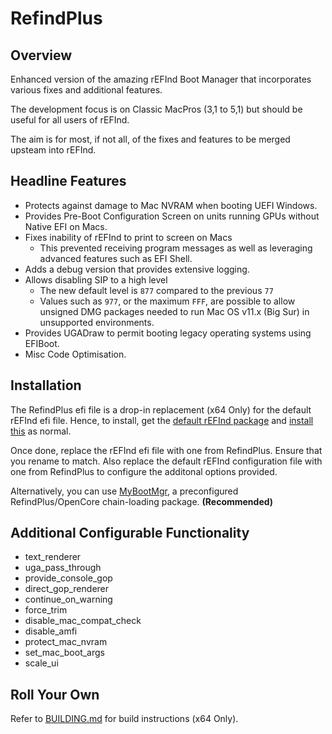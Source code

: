 # RefindPlus
## Overview
Enhanced version of the amazing rEFInd Boot Manager that incorporates various fixes and additional features.

The development focus is on Classic MacPros (3,1 to 5,1) but should be useful for all users of rEFInd.

The aim is for most, if not all, of the fixes and features to be merged upsteam into rEFInd.

## Headline Features
- Protects against damage to Mac NVRAM when booting UEFI Windows.
- Provides Pre-Boot Configuration Screen on units running GPUs without Native EFI on Macs.
- Fixes inability of rEFInd to print to screen on Macs
  - This prevented receiving program messages as well as leveraging advanced features such as EFI Shell.
- Adds a debug version that provides extensive logging.
- Allows disabling SIP to a high level
  - The new default level is `877` compared to the previous `77`
  - Values such as `977`, or the maximum `FFF`, are possible to allow unsigned DMG packages needed to run Mac OS v11.x (Big Sur) in unsupported environments.
- Provides UGADraw to permit booting legacy operating systems using EFIBoot.
- Misc Code Optimisation.

## Installation
The RefindPlus efi file is a drop-in replacement (x64 Only) for the default rEFInd efi file. Hence, to install, get the [default rEFInd package](https://www.rodsbooks.com/refind/getting.html) and [install this](https://www.rodsbooks.com/refind/installing.html) as normal.

Once done, replace the rEFInd efi file with one from RefindPlus. Ensure that you rename to match. Also replace the default rEFInd configuration file with one from RefindPlus to configure the additonal options provided.

Alternatively, you can use [MyBootMgr](https://forums.macrumors.com/threads/thread.2231693), a preconfigured RefindPlus/OpenCore chain-loading package. **(Recommended)**

## Additional Configurable Functionality
- text_renderer
- uga_pass_through
- provide_console_gop
- direct_gop_renderer
- continue_on_warning
- force_trim
- disable_mac_compat_check
- disable_amfi
- protect_mac_nvram
- set_mac_boot_args
- scale_ui

## Roll Your Own
Refer to [BUILDING.md](https://github.com/dakanji/RefindPlus/blob/GOPFix/BUILDING.md) for build instructions (x64 Only).
